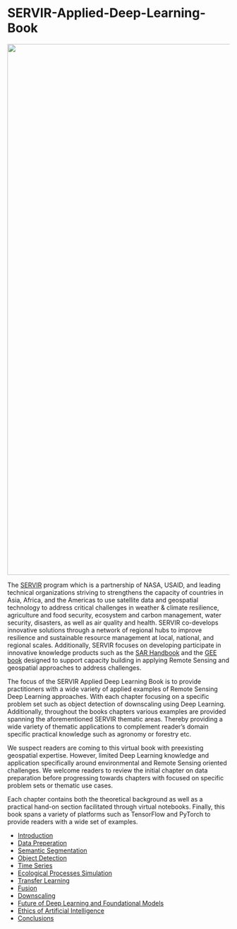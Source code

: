 # SERVIR-Applied-Deep-Learning-Book

<!-- #![](Images/Book_Cover.png) -->

<p align="center">
  <img width="600" height="1200" src="https://github.com/SERVIR/SERVIR-Applied-Deep-Learning-Book/blob/main/Images/Book_Cover.png">
</p>


The [SERVIR](https://servirglobal.net/) program which is a partnership of NASA, USAID, and leading technical organizations striving to strengthens the capacity of countries in Asia, Africa, and the Americas to use satellite data and geospatial technology to address critical challenges in weather & climate resilience, agriculture and food security, ecosystem and carbon management, water security, disasters, as well as air quality and health. SERVIR co-develops innovative solutions through a network of regional hubs to improve resilience and sustainable resource management at local, national, and regional scales. Additionally, SERVIR focuses on developing participate in innovative knowledge products such as the [SAR Handbook](https://servirglobal.net/resources/sar-handbook) and the [GEE book](https://www.eefabook.org/) designed to support capacity building in applying Remote Sensing and geospatial approaches to address challenges. 

The focus of the SERVIR Applied Deep Learning Book is to provide practitioners with a wide variety of applied examples of Remote Sensing Deep Learning approaches. With each chapter focusing on a specific problem set such as object detection of downscaling using Deep Learning. Additionally, throughout the books chapters various examples are provided spanning the aforementioned SERVIR thematic areas. Thereby providing a wide variety of thematic applications to complement reader’s domain specific practical knowledge such as agronomy or forestry etc. 

We suspect readers are coming to this virtual book with preexisting geospatial expertise. However, limited Deep Learning knowledge and application specifically around environmental and Remote Sensing oriented challenges. We welcome readers to review the initial chapter on data preparation before progressing towards chapters with focused on specific problem sets or thematic use cases. 

Each chapter contains both the theoretical background as well as a practical hand-on section facilitated through virtual notebooks. Finally, this book spans a variety of platforms such as TensorFlow and PyTorch to provide readers with a wide set of examples.


* [Introduction](https://github.com/SERVIR/SERVIR-Applied-Deep-Learning-Book/tree/main/01_Introduction)
* [Data Preperation](https://github.com/SERVIR/SERVIR-Applied-Deep-Learning-Book/tree/main/02_Data_Preperation)
* [Semantic Segmentation](https://github.com/SERVIR/SERVIR-Applied-Deep-Learning-Book/tree/main/03_Semantic_Segmentation) 
* [Object Detection](https://github.com/SERVIR/SERVIR-Applied-Deep-Learning-Book/tree/main/04_Object_Detection)
* [Time Series](https://github.com/SERVIR/SERVIR-Applied-Deep-Learning-Book/tree/main/05_Time_Series)
* [Ecological Processes Simulation](https://github.com/SERVIR/SERVIR-Applied-Deep-Learning-Book/tree/main/06_Ecological_Processes_Simulation)
* [Transfer Learning](https://github.com/SERVIR/SERVIR-Applied-Deep-Learning-Book/tree/main/07_Transfer_Learning)
* [Fusion](https://github.com/SERVIR/SERVIR-Applied-Deep-Learning-Book/tree/main/07_Transfer_Learning)
* [Downscaling](https://github.com/SERVIR/SERVIR-Applied-Deep-Learning-Book/tree/main/09_Downscaling)
* [Future of Deep Learning and Foundational Models](https://github.com/SERVIR/SERVIR-Applied-Deep-Learning-Book/tree/main/10_Future_of_Deep_Learning_and_Foundational_Models) 
* [Ethics of Artificial Intelligence](https://github.com/SERVIR/SERVIR-Applied-Deep-Learning-Book/tree/main/11_Ethics_and_Artificial_Intelligence)
* [Conclusions](https://github.com/SERVIR/SERVIR-Applied-Deep-Learning-Book/tree/main/12_Conclusions)
